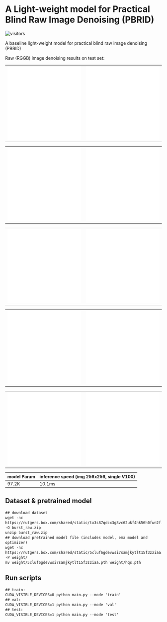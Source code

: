 # A Light-weight model for Practical Blind Raw Image Denoising (PBRID)

![visitors](https://visitor-badge.glitch.me/badge?page_id=hellopipu/PBRID) 

A baseline light-weight model for practical blind raw image denoising (PBRID)

Raw (RGGB) image denoising results on test set:

<table>
  <tr>
    <td><img src="/figs/22_noise.png?raw=true" width="500"></td>
    <td><img src="/figs/22_pred.png?raw=true" width="500"></td>
  </tr>
</table>
<table>
  <tr>
    <td><img src="/figs/42_noise.png?raw=true" width="500"></td>
    <td><img src="/figs/42_pred.png?raw=true" width="500"></td>
  </tr>
</table>
<table>
  <tr>
    <td><img src="/figs/58_noise.png?raw=true" width="500"></td>
    <td><img src="/figs/58_pred.png?raw=true" width="500"></td>
  </tr>
</table>
<table>
  <tr>
    <td><img src="/figs/140_noise.png?raw=true" width="500"></td>
    <td><img src="/figs/140_pred.png?raw=true" width="500"></td>
  </tr>
</table>
<table>
  <tr>
    <td><img src="/figs/204_noise.png?raw=true" width="500"></td>
    <td><img src="/figs/204_pred.png?raw=true" width="500"></td>
  </tr>
</table>


model Param |  inference speed (img 256x256, single V100)
-------|-------
97.2K| 10.1ms

## Dataset & pretrained model
```shell
## download dataset
wget -nc https://rutgers.box.com/shared/static/tx3s87qdcx3g8vc62ukf4hk56h0fwn2f.zip -O burst_raw.zip
unzip burst_raw.zip
## download pretrained model file (includes model, ema model and optimizer)
wget -nc https://rutgers.box.com/shared/static/5cluf6gdevwsi7samjkytlt15f3zziaa.pth -P weight/
mv weight/5cluf6gdevwsi7samjkytlt15f3zziaa.pth weight/hqs.pth
```

## Run scripts
```shell
## train:
CUDA_VISIBLE_DEVICES=0 python main.py --mode 'train'
## val:
CUDA_VISIBLE_DEVICES=1 python main.py --mode 'val'
## test:
CUDA_VISIBLE_DEVICES=1 python main.py --mode 'test'
```
